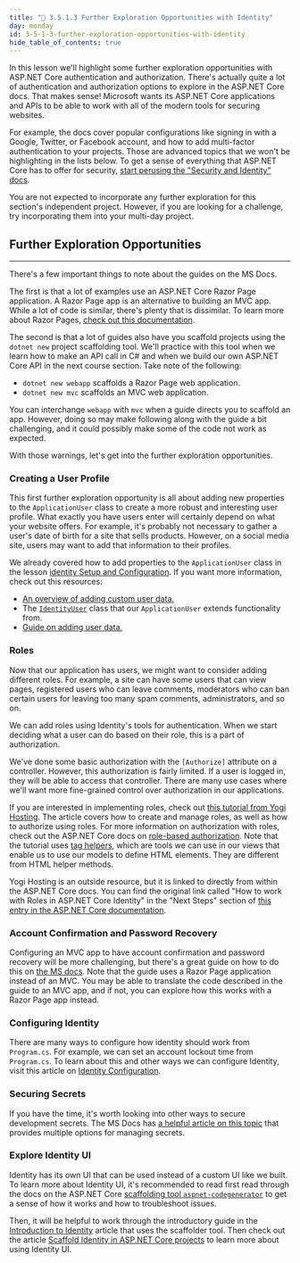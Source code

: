 ```yaml
---
title: "📓 3.5.1.3 Further Exploration Opportunities with Identity"
day: monday
id: 3-5-1-3-further-exploration-opportunities-with-identity
hide_table_of_contents: true
---
```


In this lesson we'll highlight some further exploration opportunities with ASP.NET Core authentication and authorization. There's actually quite a lot of authentication and authorization options to explore in the ASP.NET Core docs. That makes sense! Microsoft wants its ASP.NET Core applications and APIs to be able to work with all of the modern tools for securing websites. 

For example, the docs cover popular configurations like signing in with a Google, Twitter, or Facebook account, and how to add multi-factor authentication to your projects. Those are advanced topics that we won't be highlighting in the lists below. To get a sense of everything that ASP.NET Core has to offer for security, [start perusing the "Security and Identity" docs](https://learn.microsoft.com/en-us/aspnet/core/security/?view=aspnetcore-6.0).

You are not expected to incorporate any further exploration for this section's independent project. However, if you are looking for a challenge, try incorporating them into your multi-day project.

## Further Exploration Opportunities
---

There's a few important things to note about the guides on the MS Docs. 

The first is that a lot of examples use an ASP.NET Core Razor Page application. A Razor Page app is an alternative to building an MVC app. While a lot of code is similar, there's plenty that is dissimilar. To learn more about Razor Pages, [check out this documentation](https://learn.microsoft.com/en-us/aspnet/core/razor-pages/?view=aspnetcore-6.0&tabs=visual-studio-code-code). 

The second is that a lot of guides also have you scaffold projects using the `dotnet new` project scaffolding tool. We'll practice with this tool when we learn how to make an API call in C# and when we build our own ASP.NET Core API in the next course section. Take note of the following:

* `dotnet new webapp` scaffolds a Razor Page web application. 
* `dotnet new mvc` scaffolds an MVC web application. 

You can interchange `webapp` with `mvc` when a guide directs you to scaffold an app. However, doing so may make following along with the guide a bit challenging, and it could possibly make some of the code not work as expected.

With those warnings, let's get into the further exploration opportunities.

### Creating a User Profile 

This first further exploration opportunity is all about adding new properties to the `ApplicationUser` class to create a more robust and interesting user profile. What exactly you have users enter will certainly depend on what your website offers. For example, it's probably not necessary to gather a user's date of birth for a site that sells products. However, on a social media site, users may want to add that information to their profiles. 

We already covered how to add properties to the `ApplicationUser` class in the lesson [identity Setup and Configuration](../../c-and-net/authentication-with-identity/3-5-0-4-identity-setup-and-configuration). If you want more information, check out this resources:

* [An overview of adding custom user data.](https://learn.microsoft.com/en-us/aspnet/core/security/authentication/customize-identity-model?view=aspnetcore-6.0#custom-user-data)
* The [`IdentityUser`](https://learn.microsoft.com/en-us/dotnet/api/microsoft.aspnetcore.identity.identityuser?view=aspnetcore-6.0) class that our `ApplicationUser` extends functionality from.
* [Guide on adding user data.](https://learn.microsoft.com/en-us/aspnet/core/security/authentication/add-user-data?view=aspnetcore-6.0&tabs=visual-studio-code)

### Roles

Now that our application has users, we might want to consider adding different roles. For example, a site can have some users that can view pages, registered users who can leave comments, moderators who can ban certain users for leaving too many spam comments, administrators, and so on.

We can add roles using Identity's tools for authentication. When we start deciding what a user can do based on their role, this is a part of authorization.

We've done some basic authorization with the `[Authorize]` attribute on a controller. However, this authorization is fairly limited. If a user is logged in, they will be able to access that controller. There are many use cases where we'll want more fine-grained control over authorization in our applications.

If you are interested in implementing roles, check out [this tutorial from Yogi Hosting](https://www.yogihosting.com/aspnet-core-identity-roles/). The article covers how to create and manage roles, as well as how to authorize using roles. For more information on authorization with roles, check out the ASP.NET Core docs on [role-based authorization](https://learn.microsoft.com/en-us/aspnet/core/security/authorization/roles?view=aspnetcore-6.0). Note that the tutorial uses [tag helpers](https://learn.microsoft.com/en-us/aspnet/core/mvc/views/tag-helpers/intro?view=aspnetcore-6.0), which are tools we can use in our views that enable us to use our models to define HTML elements. They are different from HTML helper methods.

Yogi Hosting is an outside resource, but it is linked to directly from within the ASP.NET Core docs. You can find the original link called "How to work with Roles in ASP.NET Core Identity" in the "Next Steps" section of [this entry in the ASP.NET Core documentation](https://learn.microsoft.com/en-us/aspnet/core/security/authentication/identity?view=aspnetcore-6.0&tabs=visual-studio).

### Account Confirmation and Password Recovery

Configuring an MVC app to have account confirmation and password recovery will be more challenging, but there's a great guide on how to do this on [the MS docs](https://learn.microsoft.com/en-us/aspnet/core/security/authentication/accconfirm?view=aspnetcore-6.0&tabs=visual-studio-code). Note that the guide uses a Razor Page application instead of an MVC. You may be able to translate the code described in the guide to an MVC app, and if not, you can explore how this works with a Razor Page app instead.

### Configuring Identity

There are many ways to configure how identity should work from `Program.cs`. For example, we can set an account lockout time from `Program.cs`. To learn about this and other ways we can configure Identity, visit this article on [Identity Configuration](https://learn.microsoft.com/en-us/aspnet/core/security/authentication/identity-configuration?view=aspnetcore-6.0).

### Securing Secrets

If you have the time, it's worth looking into other ways to secure development secrets. The MS Docs has [a helpful article on this topic](https://learn.microsoft.com/en-us/aspnet/core/security/app-secrets?view=aspnetcore-6.0&tabs=windows) that provides multiple options for managing secrets.

### Explore Identity UI

Identity has its own UI that can be used instead of a custom UI like we built. To learn more about Identity UI, it's recommended to read first read through the docs on the ASP.NET Core [scaffolding tool `aspnet-codegenerator`](https://learn.microsoft.com/en-us/aspnet/core/fundamentals/tools/dotnet-aspnet-codegenerator?view=aspnetcore-6.0) to get a sense of how it works and how to troubleshoot issues.

Then, it will be helpful to work through the introductory guide in the [Introduction to Identity](https://learn.microsoft.com/en-us/aspnet/core/security/authentication/identity?view=aspnetcore-6.0&tabs=netcore-cli) article that uses the scaffolder tool. Then check out the article [Scaffold Identity in ASP.NET Core projects](https://learn.microsoft.com/en-us/aspnet/core/security/authentication/scaffold-identity?view=aspnetcore-6.0&tabs=netcore-cli) to learn more about using Identity UI.
